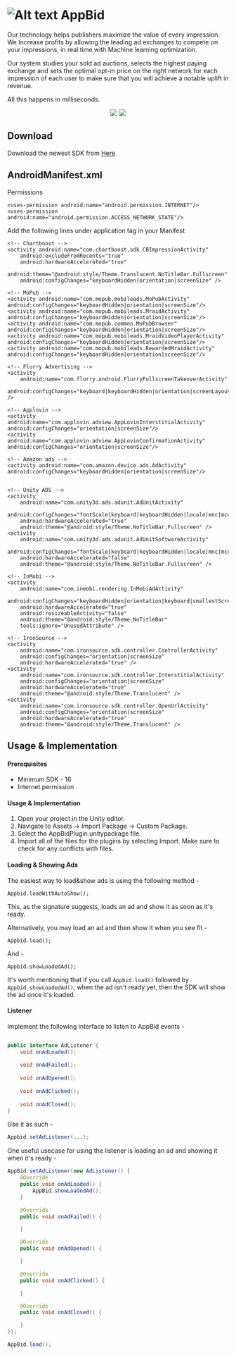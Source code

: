 # ![Alt text](https://appbid.com/img/appbid_logo.png?raw=true "AppBid") AppBid

Our technology helps publishers maximize the value of every impression.
We Increase profits by allowing the leading ad exchanges to compete on your impressions, in real time with Machine learning optimization.

Our system studies your sold ad auctions, selects the highest paying exchange and sets the optimal opt-in price on the right network for each impression of each user to make sure that you will achieve a notable uplift in revenue.

All this happens in milliseconds.

<p align="center"> 
<img src="https://appbid.com/img/appbid_flow.png">
<img src="https://appbid.com/img/appbid_chart.png">
</p>

## Download
Download the newest SDK from [Here](https://www.google.com)


## AndroidManifest.xml

Permissions
```
<uses-permission android:name="android.permission.INTERNET"/>
<uses-permission android:name="android.permission.ACCESS_NETWORK_STATE"/>
```


Add the following lines under application tag in your Manifest
```
<!-- Chartboost -->
<activity android:name="com.chartboost.sdk.CBImpressionActivity"
    android:excludeFromRecents="true"
    android:hardwareAccelerated="true"
    android:theme="@android:style/Theme.Translucent.NoTitleBar.Fullscreen"
    android:configChanges="keyboardHidden|orientation|screenSize" />

<!-- MoPub -->
<activity android:name="com.mopub.mobileads.MoPubActivity" android:configChanges="keyboardHidden|orientation|screenSize"/>
<activity android:name="com.mopub.mobileads.MraidActivity" android:configChanges="keyboardHidden|orientation|screenSize"/>
<activity android:name="com.mopub.common.MoPubBrowser" android:configChanges="keyboardHidden|orientation|screenSize"/>
<activity android:name="com.mopub.mobileads.MraidVideoPlayerActivity" android:configChanges="keyboardHidden|orientation|screenSize"/>
<activity android:name="com.mopub.mobileads.RewardedMraidActivity" android:configChanges="keyboardHidden|orientation|screenSize"/>

<!-- Flurry Advertising -->
<activity
    android:name="com.flurry.android.FlurryFullscreenTakeoverActivity"
    android:configChanges="keyboard|keyboardHidden|orientation|screenLayout|uiMode|screenSize|smallestScreenSize" />

<!-- Applovin -->
<activity android:name="com.applovin.adview.AppLovinInterstitialActivity" android:configChanges="orientation|screenSize"/>
<activity android:name="com.applovin.adview.AppLovinConfirmationActivity" android:configChanges="orientation|screenSize"/>

<!-- Amazon ads -->
<activity android:name="com.amazon.device.ads.AdActivity" android:configChanges="keyboardHidden|orientation|screenSize"/>


<!-- Unity ADS -->
<activity
    android:name="com.unity3d.ads.adunit.AdUnitActivity"
    android:configChanges="fontScale|keyboard|keyboardHidden|locale|mnc|mcc|navigation|orientation|screenLayout|screenSize|smallestScreenSize|uiMode|touchscreen"
    android:hardwareAccelerated="true"
    android:theme="@android:style/Theme.NoTitleBar.Fullscreen" />
<activity
    android:name="com.unity3d.ads.adunit.AdUnitSoftwareActivity"
    android:configChanges="fontScale|keyboard|keyboardHidden|locale|mnc|mcc|navigation|orientation|screenLayout|screenSize|smallestScreenSize|uiMode|touchscreen"
    android:hardwareAccelerated="false"
    android:theme="@android:style/Theme.NoTitleBar.Fullscreen" />

<!-- InMobi -->
<activity
    android:name="com.inmobi.rendering.InMobiAdActivity"
    android:configChanges="keyboardHidden|orientation|keyboard|smallestScreenSize|screenSize|screenLayout"
    android:hardwareAccelerated="true"
    android:resizeableActivity="false"
    android:theme="@android:style/Theme.NoTitleBar"
    tools:ignore="UnusedAttribute" />

<!-- IronSource -->
<activity
    android:name="com.ironsource.sdk.controller.ControllerActivity"
    android:configChanges="orientation|screenSize"
    android:hardwareAccelerated="true" />
<activity
    android:name="com.ironsource.sdk.controller.InterstitialActivity"
    android:configChanges="orientation|screenSize"
    android:hardwareAccelerated="true"
    android:theme="@android:style/Theme.Translucent" />
<activity
    android:name="com.ironsource.sdk.controller.OpenUrlActivity"
    android:configChanges="orientation|screenSize"
    android:hardwareAccelerated="true"
    android:theme="@android:style/Theme.Translucent" />
```


## Usage & Implementation

#### Prerequisites
* Minimum SDK - 16
* Internet permission

#### Usage & Implementation
1. Open your project in the Unity editor.
2. Navigate to Assets -> Import Package -> Custom Package.
3. Select the AppBidPlugin.unitypackage file.
4. Import all of the files for the plugins by selecting Import. Make sure to check for any conflicts with files.


#### Loading & Showing Ads

The easiest way to load&show ads is using the following method - 

```
Appbid.loadWithAutoShow();
```

This, as the signature suggests, loads an ad and show it as soon as it's ready.

Alternatively, you may load an ad and then show it when you see fit - 
```
Appbid.load();
```

And - 
```
Appbid.showLoadedAd();
```

It's worth mentioning that if you call ```
Appbid.load()
``` followed by ```
Appbid.showLoadedAd()```, when the ad isn't ready yet, then the SDK will show the ad once it's loaded.

#### Listener
Implement the following interface to listen to AppBid events - 

```java

public interface AdListener {
    void onAdLoaded();
    
    void onAdFailed();
    
    void onAdOpened();
    
    void onAdClicked();
    
    void onAdClosed();
}
```
Use it as such - 
```java
Appbid.setAdListener(...);
```

One useful usecase for using the listener is loading an ad and showing it when it's ready - 
```java
AppBid.setAdListener(new AdListener() {
    @Override
    public void onAdLoaded() {
        AppBid.showLoadedAd();
    }

    @Override
    public void onAdFailed() {

    }

    @Override
    public void onAdOpened() {

    }

    @Override
    public void onAdClicked() {

    }

    @Override
    public void onAdClosed() {

    }
});

AppBid.load();
```


    




